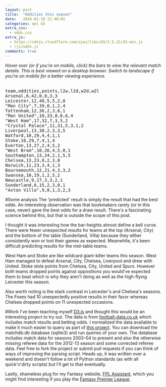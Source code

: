 ```yaml
---
layout: post
title:  "Oddities this season"
date:   2016-01-10 21:40:01
categories: epl d3
extra_css:
  - odds.css
extra_js:
  - https://cdnjs.cloudflare.com/ajax/libs/d3/3.5.12/d3.min.js
  - /js/odds.js
comments: true
---
```

*Hover over (or if you're on mobile, click) the bars to view the relevant match details.
This is best viewed on a desktop browser. Switch to landscape if you're on mobile for a better viewing experience.*
<script type="text/javascript">
  //Load from CSV File
  // d3.csv("odds_beaten.csv", render);
  //OR
  //Load from embedded csv in html
  window.onload = function() {
    var raw = d3.select("#csvdata").text();
    var parsedOddsData = d3.csv.parse(raw);
    render(parsedOddsData, "#svgPlaceholder");
  };
</script>
<!-- Div to be used for tooltip -->
<div id="tooltip" class="hidden">
    <table id="value">
    </table>
</div>
<pre id="csvdata">
team,oddities,points,l2w,l2d,w2d,w2l
Arsenal,6,42,0,0,3,3
Leicester,12,40,5,5,2,0
"Man City",7,39,0,1,2,4
Tottenham,12,36,2,3,6,1
"Man United",10,33,0,0,6,4
"West Ham",17,32,7,3,5,2
"Crystal Palace",11,31,5,3,1,2
Liverpool,13,30,2,3,3,5
Watford,10,29,4,4,1,1
Stoke,16,29,7,4,1,4
Everton,13,27,2,4,5,2
"West Brom",10,26,4,5,0,1
Southampton,13,24,2,1,5,5
Chelsea,13,23,0,2,3,8
Norwich,11,23,3,4,1,3
Bournemouth,12,21,4,3,3,2
Swansea,10,19,1,2,5,2
Newcastle,9,17,3,3,2,1
Sunderland,6,15,2,3,0,1
"Aston Villa",9,8,1,3,2,3</pre>

<div id="svgPlaceholder">
</div>

#Some analysis
The 'predicted' result is simply the result that had the best odds. An interesting observation was that bookmakers rarely (or in this case, never) gave the best odds for a draw result. There's a fascinating science
behind this, but that is outside the scope of this post.

I thought it was interesting how the bar-heights almost define a bell curve. There were
fewer unexpected results for teams at the top (Arsenal, City) and the bottom of
the table (Sunderland, Villa) because they either consistently won or lost their
games as expected. Meanwhile, it's been difficult predicting results for the
mid-table teams.

West Ham and Stoke are like wildcard giant-killer teams this season. West Ham
managed to defeat Arsenal, City, Chelsea, Liverpool and drew with United. Stoke
stole points from Chelsea, City, United and Spurs. However both teams dropped
points against oppositions you would've expected them to beat which is why they
aren't doing as well as the high-flying Leicester this season.

Also worth noting is the stark contrast in Leicester's and Chelsea's seasons.
The Foxes had 10 unexpectedly positive results in their favor whereas Chelsea dropped points on 11 unexpected occasions.



#Work
I've been teaching myself [D3.js] and thought this would be an interesting project
to try out. The data is from [football-data.co.uk] which includes match results and betting odds.
I normalized the data available to make it much easier to query as part of [this project]. You can download the matchdb.db database (sqlite3) and run queries of your own. The database includes match data for seasons 2003-04 to present and also the otherwise missing referee data for the 2012-13 season and some corrected referee data.
Feel free to fork the project or submit pull requests if you can think of ways of improving the parsing script. Heads up, it was written over a weekend and doesn't follow a lot of Python standards (as with all quick'n'dirty scripts) but I'll get to that eventually.

Lastly, shameless plug for my Fantasy website, [FPL Assistant], which you might find interesting if you play the [Fantasy Premier League].

[D3.js]: http://d3js.org/
[football-data.co.uk]: http://www.football-data.co.uk/englandm.php
[this project]: https://github.com/keithxm23/football-data-analysis
[FPL Assistant]: http://www.fplassistant.com/
[Fantasy Premier League]: http://fantasy.premierleague.com/
